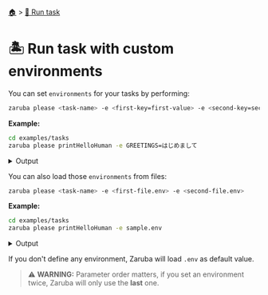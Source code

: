 <!--startTocHeader-->
[🏠](../README.md) > [🏃 Run task](README.md)
# 🏝️ Run task with custom environments
<!--endTocHeader-->

You can set `environments` for your tasks by performing:

```bash
zaruba please <task-name> -e <first-key=first-value> -e <second-key=second-value>
```

__Example:__

<!--startCode-->
```bash
cd examples/tasks
zaruba please printHelloHuman -e GREETINGS=はじめまして
```
 
<details>
<summary>Output</summary>
 
```````
Job Starting...
 Elapsed Time: 1.302µs
 Current Time: 14:43:00
  Run  'printHelloHuman' command on /home/gofrendi/zaruba/docs/examples/tasks
   printHelloHuman       14:43:00.958 はじめまして human
  Successfully running  'printHelloHuman' command
  Job Running...
 Elapsed Time: 101.769453ms
 Current Time: 14:43:01
  
  Job Complete!!! 
  Terminating
  Job Ended...
 Elapsed Time: 212.311511ms
 Current Time: 14:43:01
zaruba please printHelloHuman -e 'GREETINGS=はじめまして'
```````
</details>
<!--endCode-->

You can also load those `environments` from files:

```bash
zaruba please <task-name> -e <first-file.env> -e <second-file.env>
```

__Example:__

<!--startCode-->
```bash
cd examples/tasks
zaruba please printHelloHuman -e sample.env
```
 
<details>
<summary>Output</summary>
 
```````
Job Starting...
 Elapsed Time: 1.192µs
 Current Time: 14:43:01
  Run  'printHelloHuman' command on /home/gofrendi/zaruba/docs/examples/tasks
   printHelloHuman       14:43:01.315 Hola human
  Successfully running  'printHelloHuman' command
  Job Running...
 Elapsed Time: 102.086071ms
 Current Time: 14:43:01
  
  Job Complete!!! 
  Terminating
  Job Ended...
 Elapsed Time: 213.790948ms
 Current Time: 14:43:01
zaruba please printHelloHuman -e 'sample.env'
```````
</details>
<!--endCode-->


If you don't define any environment, Zaruba will load `.env` as default value.

> ⚠️ __WARNING:__ Parameter order matters, if you set an environment twice, Zaruba will only use the __last__ one.



<!--startTocSubTopic-->
<!--endTocSubTopic-->